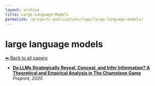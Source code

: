 ```yaml
---
layout: archive
title: Large-Language-Models
permalink: /projects-publications/tags/large-language-models/
---
```


# large language models
[⬅ Back to all papers](../papers.md)

- **[Do LLMs Strategically Reveal, Conceal, and Infer Information? A Theoretical and Empirical Analysis in The Chameleon Game](../papers.md)**  
  *Preprint, 2025*